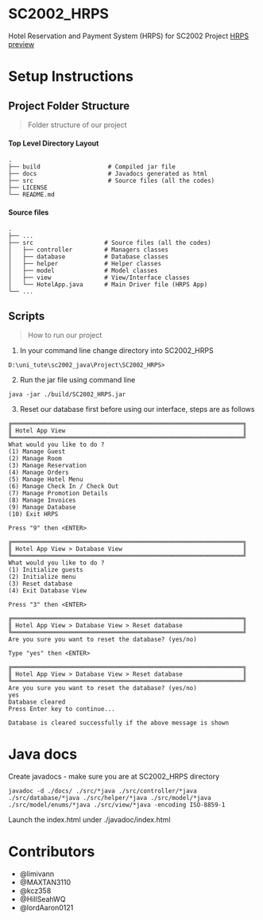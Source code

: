 # SC2002_HRPS

Hotel Reservation and Payment System (HRPS) for SC2002 Project
[HRPS preview](https://user-images.githubusercontent.com/71662324/184069519-65655f28-5b8d-4481-905a-38efbd3840ba.PNG)

# Setup Instructions

## Project Folder Structure

> Folder structure of our project

#### Top Level Directory Layout

```terminal
.
├── build                   # Compiled jar file
├── docs                    # Javadocs generated as html
├── src                     # Source files (all the codes)
├── LICENSE
└── README.md
```

#### Source files

```terminal
.
├── ...
├── src                    # Source files (all the codes)
│   ├── controller         # Managers classes
│   ├── database           # Database classes
│   ├── helper             # Helper classes
│   ├── model              # Model classes
│   ├── view               # View/Interface classes
│   └── HotelApp.java      # Main Driver file (HRPS App)
└── ...
```

## Scripts

> How to run our project

1. In your command line change directory into SC2002_HRPS

```terminal
D:\uni_tute\sc2002_java\Project\SC2002_HRPS>
```

2. Run the jar file using command line

```terminal
java -jar ./build/SC2002_HRPS.jar
```

3. Reset our database first before using our interface, steps are as follows

```terminal
╔═════════════════════════════════════════════════════════════════╗
║ Hotel App View                                                  ║
╚═════════════════════════════════════════════════════════════════╝
What would you like to do ?
(1) Manage Guest
(2) Manage Room
(3) Manage Reservation
(4) Manage Orders
(5) Manage Hotel Menu
(6) Manage Check In / Check Out
(7) Manage Promotion Details
(8) Manage Invoices
(9) Manage Database
(10) Exit HRPS
```

`Press "9" then <ENTER>`

```terminal
╔═════════════════════════════════════════════════════════════════╗
║ Hotel App View > Database View                                  ║
╚═════════════════════════════════════════════════════════════════╝
What would you like to do ?
(1) Initialize guests
(2) Initialize menu
(3) Reset database
(4) Exit Database View
```

`Press "3" then <ENTER>`

```terminal
╔═════════════════════════════════════════════════════════════════╗
║ Hotel App View > Database View > Reset database                 ║
╚═════════════════════════════════════════════════════════════════╝
Are you sure you want to reset the database? (yes/no)
```

`Type "yes" then <ENTER>`

```terminal
╔═════════════════════════════════════════════════════════════════╗
║ Hotel App View > Database View > Reset database                 ║
╚═════════════════════════════════════════════════════════════════╝
Are you sure you want to reset the database? (yes/no)
yes
Database cleared
Press Enter key to continue...
```

`Database is cleared successfully if the above message is shown`

# Java docs

Create javadocs - make sure you are at SC2002_HRPS directory

```terminal
javadoc -d ./docs/ ./src/*java ./src/controller/*java ./src/database/*java ./src/helper/*java ./src/model/*java ./src/model/enums/*java ./src/view/*java -encoding ISO-8859-1
```

Launch the index.html under ./javadoc/index.html

# Contributors

- @limivann
- @MAXTAN3110
- @kcz358
- @HillSeahWQ
- @lordAaron0121
